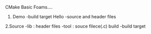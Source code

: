 CMake Basic Foams....


1. Demo
   -build target
   Hello
   -source and header files

2.Source
   -lib : header files
   -tool : souce filece(.c)
  build
   -build target
